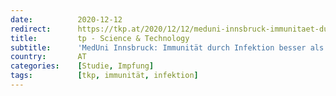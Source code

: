 ```yaml
---
date:          2020-12-12
redirect:      https://tkp.at/2020/12/12/meduni-innsbruck-immunitaet-durch-infektion-besser-als-impfung/
title:         tp - Science & Technology
subtitle:      'MedUni Innsbruck: Immunität durch Infektion besser als Impfung'
country:       AT
categories:    [Studie, Impfung]
tags:          [tkp, immunität, infektion]
---
```

